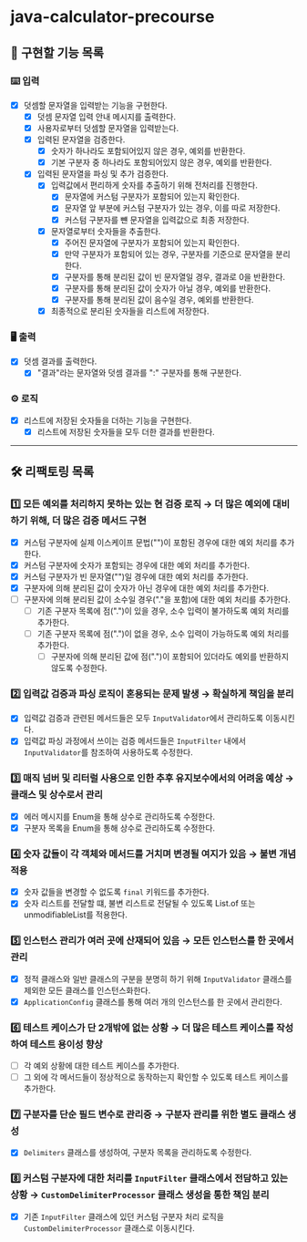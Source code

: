 # java-calculator-precourse

## 🚀 구현할 기능 목록 

### ⌨️ 입력

- [x] 덧셈할 문자열을 입력받는 기능을 구현한다.
  - [x] 덧셈 문자열 입력 안내 메시지를 출력한다.
  - [x] 사용자로부터 덧셈할 문자열을 입력받는다.
  - [x] 입력된 문자열을 검증한다.
    - [x] 숫자가 하나라도 포함되어있지 않은 경우, 예외를 반환한다.
    - [x] 기본 구분자 중 하나라도 포함되어있지 않은 경우, 예외를 반환한다.
  - [x] 입력된 문자열을 파싱 및 추가 검증한다.
    - [x] 입력값에서 편리하게 숫자를 추출하기 위해 전처리를 진행한다.
      - [x] 문자열에 커스텀 구분자가 포함되어 있는지 확인한다.
      - [x] 문자열 앞 부분에 커스텀 구분자가 있는 경우, 이를 따로 저장한다.
      - [x] 커스텀 구분자를 뺸 문자열을 입력값으로 최종 저장한다.
    - [x] 문자열로부터 숫자들을 추출한다.
      - [x] 주어진 문자열에 구분자가 포함되어 있는지 확인한다.
      - [x] 만약 구분자가 포함되어 있는 경우, 구분자를 기준으로 문자열을 분리한다.
      - [x] 구분자를 통해 분리된 값이 빈 문자열일 경우, 결과로 0을 반환한다.
      - [x] 구분자를 통해 분리된 값이 숫자가 아닐 경우, 예외를 반환한다.
      - [x] 구분자를 통해 분리된 값이 음수일 경우, 예외를 반환한다.
    - [x] 최종적으로 분리된 숫자들을 리스트에 저장한다.

### 🖥 출력

- [x] 덧셈 결과를 출력한다.
  - [x] "결과"라는 문자열와 덧셈 결과를 ":" 구분자를 통해 구분한다.

### ⚙️ 로직

- [x] 리스트에 저장된 숫자들을 더하는 기능을 구현한다.
  - [x] 리스트에 저장된 숫자들을 모두 더한 결과를 반환한다.

---

## 🛠️ 리팩토링 목록

### 1️⃣ 모든 예외를 처리하지 못하는 있는 현 검증 로직 → 더 많은 예외에 대비하기 위해, 더 많은 검증 메서드 구현

- [x] 커스텀 구분자에 실제 이스케이프 문법("\")이 포함된 경우에 대한 예외 처리를 추가한다.
- [x] 커스텀 구분자에 숫자가 포함되는 경우에 대한 예외 처리를 추가한다.
- [x] 커스텀 구분자가 빈 문자열("")일 경우에 대한 예외 처리를 추가한다.
- [x] 구분자에 의해 분리된 값이 숫자가 아닌 경우에 대한 예외 처리를 추가한다.
- [ ] 구분자에 의해 분리된 값이 소수일 경우("."을 포함)에 대한 예외 처리를 추가한다.
  - [ ] 기존 구분자 목록에 점(".")이 있을 경우, 소수 입력이 불가하도록 예외 처리를 추가한다.
  - [ ] 기존 구분자 목록에 점(".")이 없을 경우, 소수 입력이 가능하도록 예외 처리를 추가한다.
    - [ ] 구분자에 의해 분리된 값에 점(".")이 포함되어 있더라도 예외를 반환하지 않도록 수정한다.

### 2️⃣ 입력값 검증과 파싱 로직이 혼용되는 문제 발생 → 확실하게 책임을 분리

- [x] 입력값 검증과 관련된 메서드들은 모두 `InputValidator`에서 관리하도록 이동시킨다.
- [x] 입력값 파싱 과정에서 쓰이는 검증 메서드들은 `InputFilter` 내에서 `InputValidator`를 참조하여 사용하도록 수정한다.

### 3️⃣ 매직 넘버 및 리터럴 사용으로 인한 추후 유지보수에서의 어려움 예상 → 클래스 및 상수로서 관리

- [x] 에러 메시지를 Enum을 통해 상수로 관리하도록 수정한다.
- [x] 구분자 목록을 Enum을 통해 상수로 관리하도록 수정한다.

### 4️⃣ 숫자 값들이 각 객체와 메서드를 거치며 변경될 여지가 있음 → 불변 개념 적용

- [x] 숫자 값들을 변경할 수 없도록 `final` 키워드를 추가한다.
- [x] 숫자 리스트를 전달할 떄, 불변 리스트로 전달될 수 있도록 List.of 또는 unmodifiableList를 적용한다.

### 5️⃣ 인스턴스 관리가 여러 곳에 산재되어 있음 → 모든 인스턴스를 한 곳에서 관리 

- [x] 정적 클래스와 일반 클래스의 구분을 분명히 하기 위해 `InputValidator` 클래스를 제외한 모든 클래스를 인스턴스화한다.
- [x] `ApplicationConfig` 클래스를 통해 여러 개의 인스턴스를 한 곳에서 관리한다.

### 6️⃣ 테스트 케이스가 단 2개밖에 없는 상황 → 더 많은 테스트 케이스를 작성하여 테스트 용이성 향상

- [ ] 각 예외 상황에 대한 테스트 케이스를 추가한다.
- [ ] 그 외에 각 메서드들이 정상적으로 동작하는지 확인할 수 있도록 테스트 케이스를 추가한다.

### 7️⃣ 구분자를 단순 필드 변수로 관리중 → 구분자 관리를 위한 별도 클래스 생성

- [x] `Delimiters` 클래스를 생성하여, 구분자 목록을 관리하도록 수정한다.

### 8️⃣ 커스텀 구분자에 대한 처리를 `InputFilter` 클래스에서 전담하고 있는 상황 → `CustomDelimiterProcessor` 클래스 생성을 통한 책임 분리

- [x] 기존 `InputFilter` 클래스에 있던 커스텀 구분자 처리 로직을 `CustomDelimiterProcessor` 클래스로 이동시킨다.